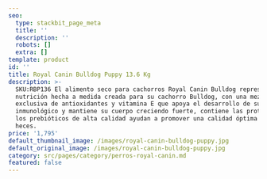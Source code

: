 ```yaml
---
seo:
  type: stackbit_page_meta
  title: ''
  description: ''
  robots: []
  extra: []
template: product
id: ''
title: Royal Canin Bulldog Puppy 13.6 Kg
description: >-
  SKU:RBP136 El alimento seco para cachorros Royal Canin Bulldog representa una
  nutrición hecha a medida creada para su cachorro Bulldog, con una mezcla
  exclusiva de antioxidantes y vitamina E que apoya el desarrollo de su sistema
  inmunológico y mantiene su cuerpo creciendo fuerte, contiene las proteínas y
  los prebióticos de alta calidad ayudan a promover una calidad óptima de las
  heces.
price: '1,795'
default_thumbnail_image: /images/royal-canin-bulldog-puppy.jpg
default_original_image: /images/royal-canin-bulldog-puppy.jpg
category: src/pages/category/perros-royal-canin.md
featured: false
---
```

